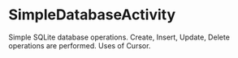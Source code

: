 # SimpleDatabaseActivity
Simple SQLite database operations.
Create, Insert, Update, Delete operations are performed.
Uses of Cursor.
